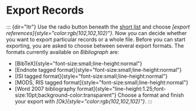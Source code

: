 Export Records
==============
::: {dir="ltr"}
Use the radio button beneath the [short list](../introduction/user-surface/short-list.html) and choose *[export references]{style="color:rgb(102,102,102)"}*. Now you can decide whether you want to export particular records or a whole file. Before you can start exporting, you are asked to choose between several export formats. The formats currently available on *Bibliograph* are:
-   [BibTeX]{style="font-size:small;line-height:normal"}
-   [Endnote tagged format]{style="font-size:small;line-height:normal"}
-   [ISI tagged format]{style="font-size:small;line-height:normal"}
-   [MODS, RIS tagged format]{style="font-size:small;line-height:normal"}
-   [Word 2007 bibliography format]{style="line-height:1.25;font-size:10pt;background-color:transparent"}
Choose a format and finish your export with *[Ok]{style="color:rgb(102,102,102)"}*.
:::
